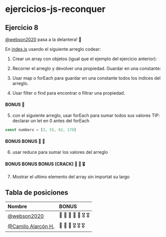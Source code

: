 # ejercicios-js-reconquer

## Ejercicio 8

[@webson2020](https://github.com/webson2020) pasa a la delantera! 🚀

En [index.js](index.js) usando el siguiente arreglo codear:

1. Crear un array con objetos (igual que el ejemplo del ejercicio anterior):

2. Recorrer el arreglo y devolver una propiedad. Guardar en una constante:

3. Usar map o forEach para guardar en una constante todos los indices del arreglo.

4. Usar filter o find para encontrar o filtrar una propiedad.

#### BONUS 🏅 
5. con el siguiente arreglo, usar forEach para sumar todos sus valores
TIP: declarar un let en 0 antes del forEach

```javascript
const numbers = [3, 55, 62, 178]
```

#### BONUS BONUS 🏅 🏅
6. usar reduce para sumar los valores del arreglo

#### BONUS BONUS BONUS (CRACK) 🏅 🏅 🎖
7. Mostrar el ultimo elemento del array sin importat su largo

## Tabla de posiciones

| Nombre | BONUS    |
| :-------- | :------- | 
| [@webson2020](https://github.com/webson2020) | 🏅 🏅 🏅 🏅 🏅 🎖 🎖 | 
| [@Camilo Alarcón H.](https://github.com/Camilo-Alarcon) | 🏅 🏅 🏅 🎖 🎖 🎖 | 
  





